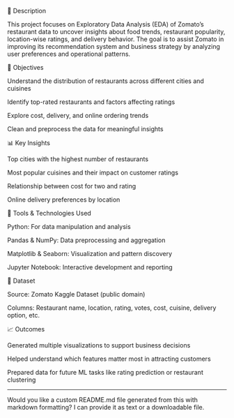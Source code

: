 📌 Description

This project focuses on Exploratory Data Analysis (EDA) of Zomato’s restaurant data to uncover insights about food trends, restaurant popularity, location-wise ratings, and delivery behavior. The goal is to assist Zomato in improving its recommendation system and business strategy by analyzing user preferences and operational patterns.

🎯 Objectives

Understand the distribution of restaurants across different cities and cuisines

Identify top-rated restaurants and factors affecting ratings

Explore cost, delivery, and online ordering trends

Clean and preprocess the data for meaningful insights


📊 Key Insights

Top cities with the highest number of restaurants

Most popular cuisines and their impact on customer ratings

Relationship between cost for two and rating

Online delivery preferences by location


🧰 Tools & Technologies Used

Python: For data manipulation and analysis

Pandas & NumPy: Data preprocessing and aggregation

Matplotlib & Seaborn: Visualization and pattern discovery

Jupyter Notebook: Interactive development and reporting


📂 Dataset

Source: Zomato Kaggle Dataset (public domain)

Columns: Restaurant name, location, rating, votes, cost, cuisine, delivery option, etc.


📈 Outcomes

Generated multiple visualizations to support business decisions

Helped understand which features matter most in attracting customers

Prepared data for future ML tasks like rating prediction or restaurant clustering



---

Would you like a custom README.md file generated from this with markdown formatting? I can provide it as text or a downloadable file.
